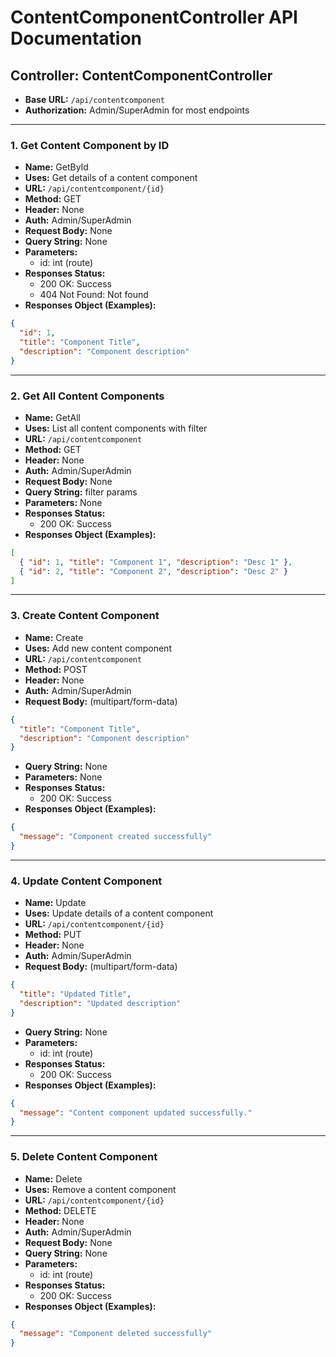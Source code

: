# ContentComponentController API Documentation

## Controller: ContentComponentController

- **Base URL:** `/api/contentcomponent`
- **Authorization:** Admin/SuperAdmin for most endpoints

---

### 1. Get Content Component by ID
- **Name:** GetById
- **Uses:** Get details of a content component
- **URL:** `/api/contentcomponent/{id}`
- **Method:** GET
- **Header:** None
- **Auth:** Admin/SuperAdmin
- **Request Body:** None
- **Query String:** None
- **Parameters:**
  - id: int (route)
- **Responses Status:**
  - 200 OK: Success
  - 404 Not Found: Not found
- **Responses Object (Examples):**
```json
{
  "id": 1,
  "title": "Component Title",
  "description": "Component description"
}
```

---

### 2. Get All Content Components
- **Name:** GetAll
- **Uses:** List all content components with filter
- **URL:** `/api/contentcomponent`
- **Method:** GET
- **Header:** None
- **Auth:** Admin/SuperAdmin
- **Request Body:** None
- **Query String:** filter params
- **Parameters:** None
- **Responses Status:**
  - 200 OK: Success
- **Responses Object (Examples):**
```json
[
  { "id": 1, "title": "Component 1", "description": "Desc 1" },
  { "id": 2, "title": "Component 2", "description": "Desc 2" }
]
```

---

### 3. Create Content Component
- **Name:** Create
- **Uses:** Add new content component
- **URL:** `/api/contentcomponent`
- **Method:** POST
- **Header:** None
- **Auth:** Admin/SuperAdmin
- **Request Body:** (multipart/form-data)
```json
{
  "title": "Component Title",
  "description": "Component description"
}
```
- **Query String:** None
- **Parameters:** None
- **Responses Status:**
  - 200 OK: Success
- **Responses Object (Examples):**
```json
{
  "message": "Component created successfully"
}
```

---

### 4. Update Content Component
- **Name:** Update
- **Uses:** Update details of a content component
- **URL:** `/api/contentcomponent/{id}`
- **Method:** PUT
- **Header:** None
- **Auth:** Admin/SuperAdmin
- **Request Body:** (multipart/form-data)
```json
{
  "title": "Updated Title",
  "description": "Updated description"
}
```
- **Query String:** None
- **Parameters:**
  - id: int (route)
- **Responses Status:**
  - 200 OK: Success
- **Responses Object (Examples):**
```json
{
  "message": "Content component updated successfully."
}
```

---

### 5. Delete Content Component
- **Name:** Delete
- **Uses:** Remove a content component
- **URL:** `/api/contentcomponent/{id}`
- **Method:** DELETE
- **Header:** None
- **Auth:** Admin/SuperAdmin
- **Request Body:** None
- **Query String:** None
- **Parameters:**
  - id: int (route)
- **Responses Status:**
  - 200 OK: Success
- **Responses Object (Examples):**
```json
{
  "message": "Component deleted successfully"
}
```
